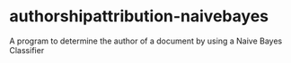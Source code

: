 authorshipattribution-naivebayes
================================

A program to determine the author of a document by using a Naive Bayes Classifier

